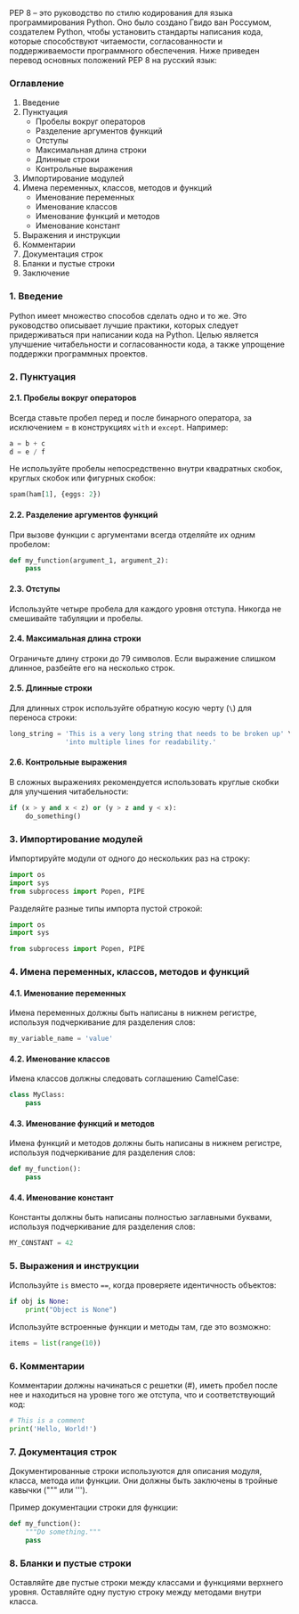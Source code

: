 PEP 8 – это руководство по стилю кодирования для языка программирования Python. Оно было создано Гвидо ван Россумом, создателем Python, чтобы установить стандарты написания кода, которые способствуют читаемости, согласованности и поддерживаемости программного обеспечения. Ниже приведен перевод основных положений PEP 8 на русский язык:

### Оглавление

1. Введение
2. Пунктуация
    - Пробелы вокруг операторов
    - Разделение аргументов функций
    - Отступы
    - Максимальная длина строки
    - Длинные строки
    - Контрольные выражения
3. Импортирование модулей
4. Имена переменных, классов, методов и функций
    - Именование переменных
    - Именование классов
    - Именование функций и методов
    - Именование констант
5. Выражения и инструкции
6. Комментарии
7. Документация строк
8. Бланки и пустые строки
9. Заключение

### 1. Введение

Python имеет множество способов сделать одно и то же. Это руководство описывает лучшие практики, которых следует придерживаться при написании кода на Python. Целью является улучшение читабельности и согласованности кода, а также упрощение поддержки программных проектов.

### 2. Пунктуация

#### 2.1. Пробелы вокруг операторов

Всегда ставьте пробел перед и после бинарного оператора, за исключением = в конструкциях `with` и `except`. Например:

```python
a = b + c
d = e / f
```

Не используйте пробелы непосредственно внутри квадратных скобок, круглых скобок или фигурных скобок:

```python
spam(ham[1], {eggs: 2})
```

#### 2.2. Разделение аргументов функций

При вызове функции с аргументами всегда отделяйте их одним пробелом:

```python
def my_function(argument_1, argument_2):
    pass
```

#### 2.3. Отступы

Используйте четыре пробела для каждого уровня отступа. Никогда не смешивайте табуляции и пробелы.

#### 2.4. Максимальная длина строки

Ограничьте длину строки до 79 символов. Если выражение слишком длинное, разбейте его на несколько строк.

#### 2.5. Длинные строки

Для длинных строк используйте обратную косую черту (`\`) для переноса строки:

```python
long_string = 'This is a very long string that needs to be broken up' \
              'into multiple lines for readability.'
```

#### 2.6. Контрольные выражения

В сложных выражениях рекомендуется использовать круглые скобки для улучшения читабельности:

```python
if (x > y and x < z) or (y > z and y < x):
    do_something()
```

### 3. Импортирование модулей

Импортируйте модули от одного до нескольких раз на строку:

```python
import os
import sys
from subprocess import Popen, PIPE
```

Разделяйте разные типы импорта пустой строкой:

```python
import os
import sys

from subprocess import Popen, PIPE
```

### 4. Имена переменных, классов, методов и функций

#### 4.1. Именование переменных

Имена переменных должны быть написаны в нижнем регистре, используя подчеркивание для разделения слов:

```python
my_variable_name = 'value'
```

#### 4.2. Именование классов

Имена классов должны следовать соглашению CamelCase:

```python
class MyClass:
    pass
```

#### 4.3. Именование функций и методов

Имена функций и методов должны быть написаны в нижнем регистре, используя подчеркивание для разделения слов:

```python
def my_function():
    pass
```

#### 4.4. Именование констант

Константы должны быть написаны полностью заглавными буквами, используя подчеркивание для разделения слов:

```python
MY_CONSTANT = 42
```

### 5. Выражения и инструкции

Используйте `is` вместо `==`, когда проверяете идентичность объектов:

```python
if obj is None:
    print("Object is None")
```

Используйте встроенные функции и методы там, где это возможно:

```python
items = list(range(10))
```

### 6. Комментарии

Комментарии должны начинаться с решетки (#), иметь пробел после нее и находиться на уровне того же отступа, что и соответствующий код:

```python
# This is a comment
print('Hello, World!')
```

### 7. Документация строк

Документированные строки используются для описания модуля, класса, метода или функции. Они должны быть заключены в тройные кавычки (""" или ''').

Пример документации строки для функции:

```python
def my_function():
    """Do something."""
    pass
```

### 8. Бланки и пустые строки

Оставляйте две пустые строки между классами и функциями верхнего уровня. Оставляйте одну пустую строку между методами внутри класса.